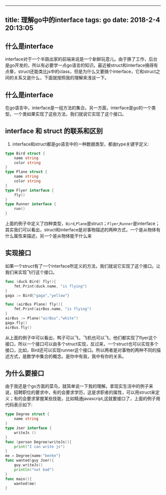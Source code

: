 
---
title: 理解go中的interface
tags: go
date: 2018-2-4 20:13:05
---
## 什么是interface

interface对于一个半路出家的前端来说是一个新鲜玩意儿。由于换了工作，后台是go开发的，所以有必要学一点go语言的知识。最近被struct和interface搞得有点晕，struct还能类比js中的class，但是为什么又要搞个interface，它和struct之间的关系又是什么，下面就按照我的理解来浅谈一下。

## 什么是interface

在go语言中，interface是一组方法的集合。另一方面，interface是go的一个类型。一个类如果实现了这些方法，我们就说它实现了这个接口。

## interface 和 struct 的联系和区别

1. interface和struct都是go语言中的一种数据类型，都由type关键字定义:

```go
type Bird struct {
    name string
    color string
}
type Plane struct {
    name string
    color string
}
type Flyer interface {
    fly()
}
type Runner interface {
    run()
}
```
上面的例子中定义了四种类型，`Bird`,`Plane`是struct；`Flyer`,`Runner`是interface；其实我们可以看出，struct和interface是对事物描述的两种方式，一个是从物体有什么属性来描述，另一个是从物体能干什么来
## 实现接口

如果一个struct有了一个interface所定义的方法，我们就说它实现了这个接口。让我们来实现飞行这个接口。
```go
func (duck Bird) fly(){
    fmt.Print(duck.name, "is flying")
}
gaga := Bird{"gaga","yellow"}

func (airBus Plane) fly(){
    fmt.Print(airBus.name, "is flying")
} 
airBus := Plane("airBus","white")
gaga.fly()
airBus.fly()
```
从上面的例子中可以看出，鸭子可以飞，飞机也可以飞，他们都实现了flyer这个接口，所以一个接口可以由多个struct实现，反过来，一个struct也可以实现多个接口，比如，Bird还可以实现runner这个接口。所以两者是对事物的两种不同的描述方式，是数学中集合的概念。是你中有我，我中有你的关系。

## 为什么要接口

由于我还是个go方面的菜鸟，就简单说一下我的理解。拿现实生活中的例子来说，招聘职位的要求中，有的会要求学历，这是求职者的属性，可以用struct来定义；有的会要求掌握某些技能，比如精通javascript,这就要接口了，上面的例子用代码表示如下:
```go
type Degree struct {
    name string
}
type Jser interface {
    writeJs ()
}
func (person Degree)writeJs(){
    print("I can write js")
}
me = Degree{name:"benke"}
func wanted(guy Jser){
    guy.writeJs()
    println("not bad")
}
func main(){
    wanted(me)
}
```

